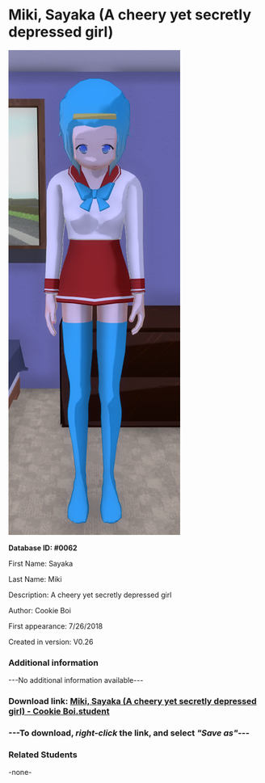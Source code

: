 # Miki, Sayaka (A cheery yet secretly depressed girl)

<img src="../../Files/Images/Miki, Sayaka (A cheery yet secretly depressed girl).png" title="Miki, Sayaka (A cheery yet secretly depressed girl) - Cookie Boi">

**Database ID: #0062**

First Name: Sayaka

Last Name: Miki

Description: A cheery yet secretly depressed girl

Author: Cookie Boi

First appearance: 7/26/2018

Created in version: V0.26

### Additional information

---No additional information available---

### Download link: <a href="https://raw.githubusercontent.com/Arbiter1223/Daigaku-Gurashi-Custom-Students/master/Files/Student%20Files/Miki%2C%20Sayaka%20(A%20cheery%20yet%20secretly%20depressed%20girl)%20-%20Cookie%20Boi.student">Miki, Sayaka (A cheery yet secretly depressed girl) - Cookie Boi.student</a>

### ---**To download, _right-click_ the link, and select _"Save as"_**---

### Related Students

-none-
